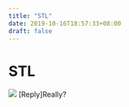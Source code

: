 ```yaml
---
title: "STL"
date: 2019-10-16T18:57:33+08:00
draft: false
---
```


# STL
![](http://cdn.nemoworks.info/ycao.cc/images/STL.jpg)
\[Reply\]Really?